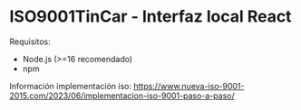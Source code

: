 # ISO9001TinCar - Interfaz local React

Requisitos:
- Node.js (>=16 recomendado)
- npm

Información implementación iso: https://www.nueva-iso-9001-2015.com/2023/06/implementacion-iso-9001-paso-a-paso/
